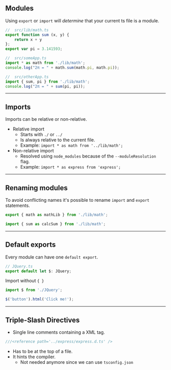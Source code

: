 ## Modules

Using `export` or `import` will *determine* that your current ts file is a module.

```typescript
//  src/lib/math.ts
export function sum (x, y) {
    return x + y
};
export var pi = 3.141593;

//  src/someApp.ts
import * as math from './lib/math';
console.log("2π = " + math.sum(math.pi, math.pi));

//  src/otherApp.ts
import { sum, pi } from './lib/math';
console.log("2π = " + sum(pi, pi));
```

---

## Imports

Imports can be relative or non-relative.

- Relative import <!-- .element class="fragment" data-fragment-index="0" -->
    - Starts with `./` or `../`
    - Is always relative to the current file.
    - Example: `import * as math from '../lib/math';`
- Non-relative import <!-- .element class="fragment" data-fragment-index="1" -->
    - Resolved using `node_modules` because of the `--moduleResolution` flag.
    - Example: `import * as express from 'express'; `

---

## Renaming modules

To avoid conflicting names it's possible to rename `import` and `export` statements.

```typescript
export { math as mathLib } from './lib/math';

import { sum as calcSum } from './lib/math';
```

---

## Default exports

Every module can have one `default export`.

```typescript
// JQuery.ts
export default let $: JQuery;
```

<!-- .element class="fragment" data-fragment-index="0" -->

Import without `{ }`

<!-- .element class="fragment" data-fragment-index="1" -->

```typescript
import $ from './JQuery';

$('button').html('Click me!');
```

<!-- .element class="fragment" data-fragment-index="1" -->

---

## Triple-Slash Directives

- Single line comments containing a XML tag. <!-- .element class="fragment" data-fragment-index="0" -->
```typescript
///<reference path='../express/express.d.ts' />
```
- Has to be at the top of a file. <!-- .element class="fragment" data-fragment-index="1" -->
- It hints the compiler. <!-- .element class="fragment" data-fragment-index="2" -->
    - Not needed anymore since we can use `tsconfig.json`

